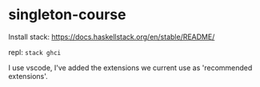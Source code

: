 # singleton-course

Install stack: https://docs.haskellstack.org/en/stable/README/

repl: `stack ghci`

I use vscode, I've added the extensions we current use as 'recommended extensions'. 
